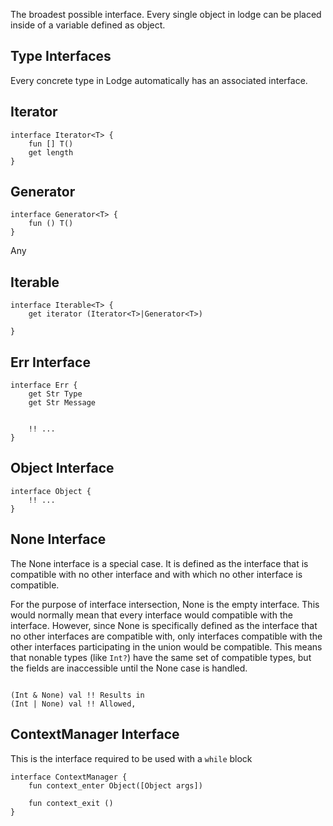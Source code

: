 The broadest possible interface. Every single object in lodge can be placed inside of a variable defined as object.


## Type Interfaces
Every concrete type in Lodge automatically has an associated interface.

## Iterator
```
interface Iterator<T> {
	fun [] T()
	get length
}
```


## Generator

```
interface Generator<T> {
	fun () T()
}
```

Any 

## Iterable
```
interface Iterable<T> {
	get iterator (Iterator<T>|Generator<T>)

}
```


## Err Interface

``` Lodge
interface Err {
	get Str Type
	get Str Message


	!! ...
}
```

## Object Interface
``` Lodge
interface Object {
	!! ...
}
```


## None Interface
The None interface is a special case. It is defined as the interface that is compatible with no other interface and with which no other interface is compatible.

For the purpose of interface intersection, None is the empty interface. This would normally mean that every interface would compatible with  the interface. However, since None is specifically defined as the interface that no other interfaces are compatible with, only interfaces compatible with the other interfaces participating in the union would be compatible. This means that nonable types (like `Int?`) have the same set of compatible types, but the fields are inaccessible until the None case is handled.


```

(Int & None) val !! Results in 
(Int | None) val !! Allowed, 

```



## ContextManager Interface
This is the interface required to be used with a `while` block

```
interface ContextManager {
	fun context_enter Object([Object args])
	
	fun context_exit ()
}

```